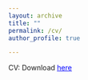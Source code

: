 ```yaml
---
layout: archive
title: ""
permalink: /cv/
author_profile: true

---
```

CV: Download [<span style="color:blue; text-decoration:underline">here</span>](https://xianyicheng.github.io/files/Xianyi_CV.pdf)

